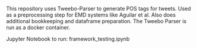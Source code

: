 This repository uses Tweebo-Parser to generate POS tags for tweets. Used as a preprocessing step for EMD systems like Aguilar et al.
Also does additional bookkeeping and dataframe preparation.
The Tweebo Parser is run as a docker container.

Jupyter Notebook to run: framework_testing.ipynb